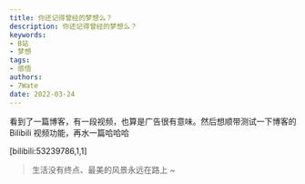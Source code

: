 ```yaml
---
title: 你还记得曾经的梦想么？
description: 你还记得曾经的梦想么？
keywords:
- B站
- 梦想
tags: 
- 感悟
authors:
- 7Wate
date: 2022-03-24
---
```



看到了一篇博客，有一段视频，也算是广告很有意味。然后想顺带测试一下博客的 Bilibili 视频功能，再水一篇哈哈哈

[bilibili:53239786,1,1]

> 生活没有终点、最美的风景永远在路上 ~
